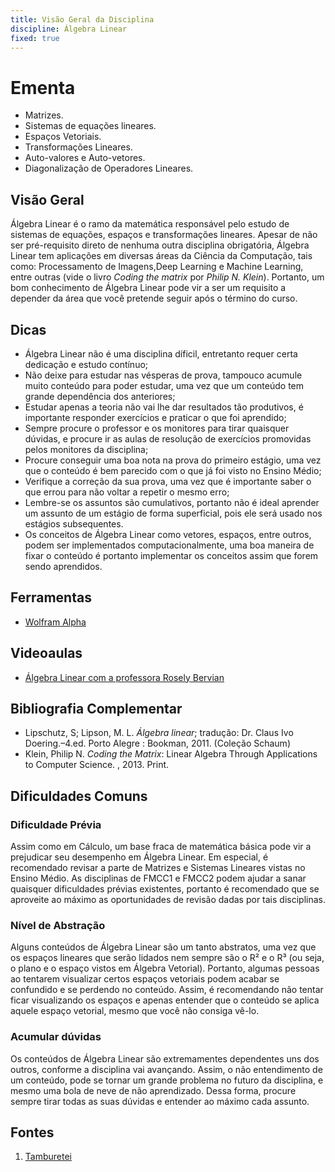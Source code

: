```yaml
---
title: Visão Geral da Disciplina
discipline: Álgebra Linear
fixed: true
---
```


# Ementa

- Matrizes.
- Sistemas de equações lineares.
- Espaços Vetoriais.
- Transformações Lineares.
- Auto-valores e Auto-vetores.
- Diagonalização de Operadores Lineares.

## Visão Geral
Álgebra Linear é o ramo da matemática responsável pelo estudo de sistemas de equações, espaços e transformações lineares. Apesar de não ser pré-requisito direto de nenhuma outra disciplina obrigatória, Álgebra Linear tem aplicações em diversas áreas da Ciência da Computação, tais como: Processamento de Imagens,Deep Learning e Machine Learning, entre outras (vide o livro _Coding the matrix_ por _Philip N. Klein_). Portanto, um bom conhecimento de Álgebra Linear pode vir a ser um requisito a depender da área que você pretende seguir após o término do curso.

## Dicas

- Álgebra Linear não é uma disciplina díficil, entretanto requer certa dedicação e estudo contínuo;
- Não deixe para estudar nas vésperas de prova, tampouco acumule muito conteúdo para poder estudar, uma vez que um conteúdo tem grande dependência dos anteriores;
- Estudar apenas a teoria não vai lhe dar resultados tão produtivos, é importante responder exercícios e praticar o que foi aprendido;
- Sempre procure o professor e os monitores para tirar quaisquer dúvidas, e procure ir as aulas de resolução de exercícios promovidas pelos monitores da disciplina;
- Procure conseguir uma boa nota na prova do primeiro estágio, uma vez que o conteúdo é bem parecido com o que já foi visto no Ensino Médio;
- Verifique a correção da sua prova, uma vez que é importante saber o que errou para não voltar a repetir o mesmo erro;
- Lembre-se os assuntos são cumulativos, portanto não é ideal aprender um assunto de um estágio de forma superficial, pois ele será usado nos estágios subsequentes.
- Os conceitos de Álgebra Linear como vetores, espaços, entre outros, podem ser implementados computacionalmente, uma boa maneira de fixar o conteúdo é portanto implementar os conceitos assim que forem sendo aprendidos.

## Ferramentas
- [Wolfram Alpha](http://www.wolframalpha.com/)

## Videoaulas
- [Álgebra Linear com a professora Rosely Bervian](https://www.youtube.com/playlist?list=PL017DD5B497DF1A16)

## Bibliografia Complementar

- Lipschutz, S; Lipson, M. L. _Álgebra linear_; tradução: Dr. Claus Ivo Doering.–4.ed. Porto Alegre : Bookman, 2011. (Coleção Schaum)
- Klein, Philip N. _Coding the Matrix_: Linear Algebra Through Applications to Computer Science. , 2013. Print.


## Dificuldades Comuns 
### Dificuldade Prévia
Assim como em Cálculo, um base fraca de matemática básica pode vir a prejudicar seu desempenho em Álgebra Linear. Em especial, é recomendado revisar a parte de Matrizes e Sistemas Lineares vistas no Ensino Médio. As disciplinas de FMCC1 e FMCC2 podem ajudar a sanar quaisquer dificuldades prévias existentes, portanto é recomendado que se aproveite ao máximo as oportunidades de revisão dadas por tais disciplinas.

### Nível de Abstração
Alguns conteúdos de Álgebra Linear são um tanto abstratos, uma vez que os espaços lineares que serão lidados nem sempre são o R² e o R³ (ou seja, o plano e o espaço vistos em Álgebra Vetorial). Portanto, algumas pessoas ao tentarem visualizar certos espaços vetoriais podem acabar se confundido e se perdendo no conteúdo. Assim, é recomendando não tentar ficar visualizando os espaços e apenas entender que o conteúdo se aplica aquele espaço vetorial, mesmo que você não consiga vê-lo.

### Acumular dúvidas
Os conteúdos de Álgebra Linear são extremamentes dependentes uns dos outros, conforme a disciplina vai avançando. Assim, o não entendimento de um conteúdo, pode se tornar um grande problema no futuro da disciplina, e mesmo uma bola de neve de não aprendizado. Dessa forma, procure sempre tirar todas as suas dúvidas e entender ao máximo cada assunto.

## Fontes 

1. <a href= "https://github.com/OpenDevUFCG/Tamburetei" target="_blank"> Tamburetei </a>